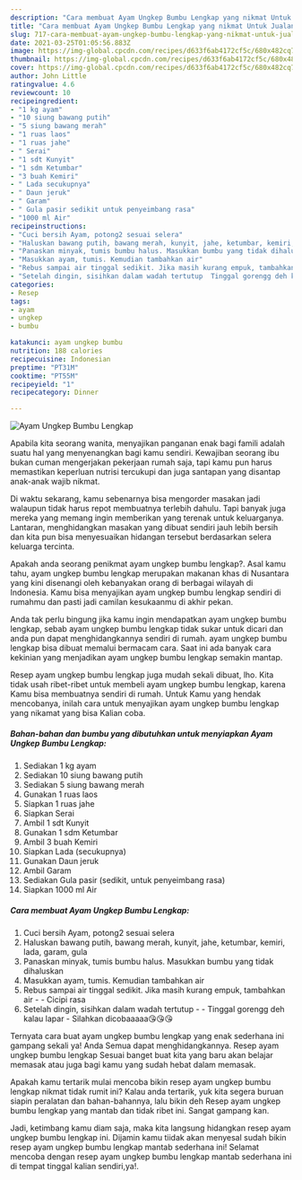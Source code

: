 ```yaml
---
description: "Cara membuat Ayam Ungkep Bumbu Lengkap yang nikmat Untuk Jualan"
title: "Cara membuat Ayam Ungkep Bumbu Lengkap yang nikmat Untuk Jualan"
slug: 717-cara-membuat-ayam-ungkep-bumbu-lengkap-yang-nikmat-untuk-jualan
date: 2021-03-25T01:05:56.883Z
image: https://img-global.cpcdn.com/recipes/d633f6ab4172cf5c/680x482cq70/ayam-ungkep-bumbu-lengkap-foto-resep-utama.jpg
thumbnail: https://img-global.cpcdn.com/recipes/d633f6ab4172cf5c/680x482cq70/ayam-ungkep-bumbu-lengkap-foto-resep-utama.jpg
cover: https://img-global.cpcdn.com/recipes/d633f6ab4172cf5c/680x482cq70/ayam-ungkep-bumbu-lengkap-foto-resep-utama.jpg
author: John Little
ratingvalue: 4.6
reviewcount: 10
recipeingredient:
- "1 kg ayam"
- "10 siung bawang putih"
- "5 siung bawang merah"
- "1 ruas laos"
- "1 ruas jahe"
- " Serai"
- "1 sdt Kunyit"
- "1 sdm Ketumbar"
- "3 buah Kemiri"
- " Lada secukupnya"
- " Daun jeruk"
- " Garam"
- " Gula pasir sedikit untuk penyeimbang rasa"
- "1000 ml Air"
recipeinstructions:
- "Cuci bersih Ayam, potong2 sesuai selera"
- "Haluskan bawang putih, bawang merah, kunyit, jahe, ketumbar, kemiri, lada, garam, gula"
- "Panaskan minyak, tumis bumbu halus. Masukkan bumbu yang tidak dihaluskan"
- "Masukkan ayam, tumis. Kemudian tambahkan air"
- "Rebus sampai air tinggal sedikit. Jika masih kurang empuk, tambahkan air  Cicipi rasa"
- "Setelah dingin, sisihkan dalam wadah tertutup  Tinggal gorengg deh kalau lapar Silahkan dicobaaaaa😘😘😘"
categories:
- Resep
tags:
- ayam
- ungkep
- bumbu

katakunci: ayam ungkep bumbu 
nutrition: 188 calories
recipecuisine: Indonesian
preptime: "PT31M"
cooktime: "PT55M"
recipeyield: "1"
recipecategory: Dinner

---
```



![Ayam Ungkep Bumbu Lengkap](https://img-global.cpcdn.com/recipes/d633f6ab4172cf5c/680x482cq70/ayam-ungkep-bumbu-lengkap-foto-resep-utama.jpg)

Apabila kita seorang wanita, menyajikan panganan enak bagi famili adalah suatu hal yang menyenangkan bagi kamu sendiri. Kewajiban seorang ibu bukan cuman mengerjakan pekerjaan rumah saja, tapi kamu pun harus memastikan keperluan nutrisi tercukupi dan juga santapan yang disantap anak-anak wajib nikmat.

Di waktu  sekarang, kamu sebenarnya bisa mengorder masakan jadi walaupun tidak harus repot membuatnya terlebih dahulu. Tapi banyak juga mereka yang memang ingin memberikan yang terenak untuk keluarganya. Lantaran, menghidangkan masakan yang dibuat sendiri jauh lebih bersih dan kita pun bisa menyesuaikan hidangan tersebut berdasarkan selera keluarga tercinta. 



Apakah anda seorang penikmat ayam ungkep bumbu lengkap?. Asal kamu tahu, ayam ungkep bumbu lengkap merupakan makanan khas di Nusantara yang kini disenangi oleh kebanyakan orang di berbagai wilayah di Indonesia. Kamu bisa menyajikan ayam ungkep bumbu lengkap sendiri di rumahmu dan pasti jadi camilan kesukaanmu di akhir pekan.

Anda tak perlu bingung jika kamu ingin mendapatkan ayam ungkep bumbu lengkap, sebab ayam ungkep bumbu lengkap tidak sukar untuk dicari dan anda pun dapat menghidangkannya sendiri di rumah. ayam ungkep bumbu lengkap bisa dibuat memalui bermacam cara. Saat ini ada banyak cara kekinian yang menjadikan ayam ungkep bumbu lengkap semakin mantap.

Resep ayam ungkep bumbu lengkap juga mudah sekali dibuat, lho. Kita tidak usah ribet-ribet untuk membeli ayam ungkep bumbu lengkap, karena Kamu bisa membuatnya sendiri di rumah. Untuk Kamu yang hendak mencobanya, inilah cara untuk menyajikan ayam ungkep bumbu lengkap yang nikamat yang bisa Kalian coba.

<!--inarticleads1-->

##### Bahan-bahan dan bumbu yang dibutuhkan untuk menyiapkan Ayam Ungkep Bumbu Lengkap:

1. Sediakan 1 kg ayam
1. Sediakan 10 siung bawang putih
1. Sediakan 5 siung bawang merah
1. Gunakan 1 ruas laos
1. Siapkan 1 ruas jahe
1. Siapkan  Serai
1. Ambil 1 sdt Kunyit
1. Gunakan 1 sdm Ketumbar
1. Ambil 3 buah Kemiri
1. Siapkan  Lada (secukupnya)
1. Gunakan  Daun jeruk
1. Ambil  Garam
1. Sediakan  Gula pasir (sedikit, untuk penyeimbang rasa)
1. Siapkan 1000 ml Air




<!--inarticleads2-->

##### Cara membuat Ayam Ungkep Bumbu Lengkap:

1. Cuci bersih Ayam, potong2 sesuai selera
1. Haluskan bawang putih, bawang merah, kunyit, jahe, ketumbar, kemiri, lada, garam, gula
1. Panaskan minyak, tumis bumbu halus. Masukkan bumbu yang tidak dihaluskan
1. Masukkan ayam, tumis. Kemudian tambahkan air
1. Rebus sampai air tinggal sedikit. Jika masih kurang empuk, tambahkan air -  - Cicipi rasa
1. Setelah dingin, sisihkan dalam wadah tertutup -  - Tinggal gorengg deh kalau lapar - Silahkan dicobaaaaa😘😘😘




Ternyata cara buat ayam ungkep bumbu lengkap yang enak sederhana ini gampang sekali ya! Anda Semua dapat menghidangkannya. Resep ayam ungkep bumbu lengkap Sesuai banget buat kita yang baru akan belajar memasak atau juga bagi kamu yang sudah hebat dalam memasak.

Apakah kamu tertarik mulai mencoba bikin resep ayam ungkep bumbu lengkap nikmat tidak rumit ini? Kalau anda tertarik, yuk kita segera buruan siapin peralatan dan bahan-bahannya, lalu bikin deh Resep ayam ungkep bumbu lengkap yang mantab dan tidak ribet ini. Sangat gampang kan. 

Jadi, ketimbang kamu diam saja, maka kita langsung hidangkan resep ayam ungkep bumbu lengkap ini. Dijamin kamu tiidak akan menyesal sudah bikin resep ayam ungkep bumbu lengkap mantab sederhana ini! Selamat mencoba dengan resep ayam ungkep bumbu lengkap mantab sederhana ini di tempat tinggal kalian sendiri,ya!.

